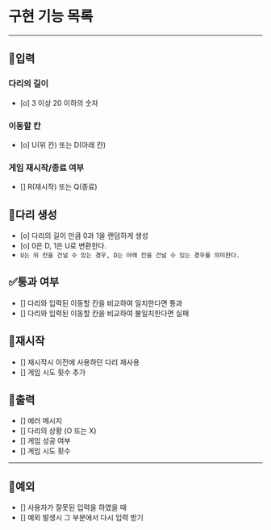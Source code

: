 # 구현 기능 목록

---
## 📝입력

### 다리의 길이
* [o] 3 이상 20 이하의 숫자

### 이동할 칸
* [o] U(위 칸) 또는 D(아래 칸)

### 게임 재시작/종료 여부
* [] R(재시작) 또는 Q(종료)

## 🦵다리 생성
* [o] 다리의 길이 만큼 0과 1을 랜덤하게 생성
* [o] 0은 D, 1은 U로 변환한다.
* `U는 위 칸을 건널 수 있는 경우, D는 아래 칸을 건널 수 있는 경우를 의미한다.`

## ✅통과 여부
* [] 다리와 입력된 이동할 칸을 비교하여 일치한다면 통과
* [] 다리와 입력된 이동할 칸을 비교하여 불일치한다면 실패

## 🔄재시작
* [] 재시작시 이전에 사용하던 다리 재사용
* [] 게임 시도 횟수 추가

## 👣출력
* [] 에러 메시지
* [] 다리의 상황 (O 또는 X)
* [] 게임 성공 여부
* [] 게임 시도 횟수

---

## 🚫예외
* [] 사용자가 잘못된 입력을 하였을 때
* [] 예외 발생시 그 부분에서 다시 입력 받기
